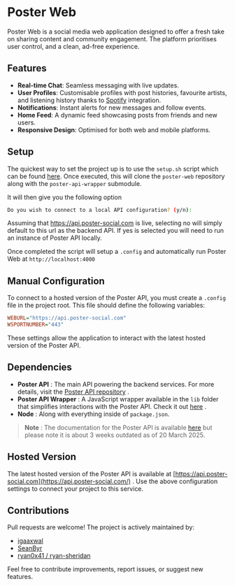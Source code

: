 # Poster Web

Poster Web is a social media web application designed to offer a fresh take on sharing content and community engagement. The platform prioritises user control, and a clean, ad-free experience.

## Features

- **Real-time Chat**: Seamless messaging with live updates.
- **User Profiles**: Customisable profiles with post histories, favourite artists, and listening history thanks to [Spotify](https://developer.spotify.com/documentation/web-api) integration.
- **Notifications**: Instant alerts for new messages and follow events.
- **Home Feed**: A dynamic feed showcasing posts from friends and new users.
- **Responsive Design**: Optimised for both web and mobile platforms.

## Setup

The quickest way to set the project up is to use the `setup.sh` script which can be found [here](https://gist.github.com/ryan0x41/d5b6ef8c2331c92a42d69593fed9cd4b). Once executed, this will clone the `poster-web` repository along with the `poster-api-wrapper` submodule.

It will then give you the following option

```bash
Do you wish to connect to a local API configuration? (y/n):
```

Assuming that https://api.poster-social.com is live, selecting no will simply default to this url as the backend API. If yes is selected you will need to run an instance of Poster API locally.

Once completed the script will setup a `.config` and automatically run Poster Web at `http://localhost:4000`

## Manual Configuration

To connect to a hosted version of the Poster API, you must create a `.config` file in the project root. This file should define the following variables:

```ini
WEBURL="https://api.poster-social.com"
WSPORTNUMBER="443"
```

These settings allow the application to interact with the latest hosted version of the Poster API.

## Dependencies

- **Poster API** : The main API powering the backend services. For more details, visit the [Poster API repository](https://github.com/your-repo-link) .
- **Poster API Wrapper** : A JavaScript wrapper available in the `lib` folder that simplifies interactions with the Poster API. Check it out [here](https://github.com/your-repo-link) .
- **Node** : Along with everything inside of `package.json`.

> **Note** : The documentation for the Poster API is available [here](https://github.com/your-repo-link) but please note it is about 3 weeks outdated as of 20 March 2025.

## Hosted Version

The latest hosted version of the Poster API is available at [https://api.poster-social.com](https://api.poster-social.com/) . Use the above configuration settings to connect your project to this service.

## Contributions

Pull requests are welcome! The project is actively maintained by:

- [igaaxwal](https://github.com/igaaxwal)
- [SeanByr](https://github.com/SeanByr)
- [ryan0x41 / ryan-sheridan](https://github.com/ryan0x41)

Feel free to contribute improvements, report issues, or suggest new features. 
